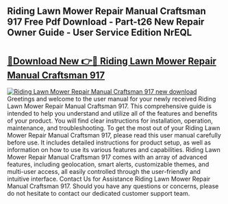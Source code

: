 ## Riding Lawn Mower Repair Manual Craftsman 917 Free Pdf Download - Part-t26 New Repair Owner Guide - User Service Edition NrEQL

# <h2><a href="http://bc79871.oget.top/?id=Riding+Lawn+Mower+Repair+Manual+Craftsman+917">🔗Download New 👉🔴 Riding Lawn Mower Repair Manual Craftsman 917</a></h2>

[![Riding Lawn Mower Repair Manual Craftsman 917 new download](https://i.imgur.com/5g1atiW.png)](http://bc79871.oget.top/?id=Riding+Lawn+Mower+Repair+Manual+Craftsman+917)
Greetings and welcome to the user manual for your newly received Riding Lawn Mower Repair Manual Craftsman 917. This comprehensive guide is intended to help you understand and utilize all of the features and benefits of your product. You will find clear instructions for installation, operation, maintenance, and troubleshooting. To get the most out of your Riding Lawn Mower Repair Manual Craftsman 917, please read this user manual carefully before use. It includes detailed instructions for product setup, as well as information on how to use its various features and capabilities. Riding Lawn Mower Repair Manual Craftsman 917 comes with an array of advanced features, including geolocation, smart alerts, customizable themes, and multi-user access, all easily controlled through the user-friendly and intuitive interface. Contact Us for Assistance Riding Lawn Mower Repair Manual Craftsman 917. Should you have any questions or concerns, please do not hesitate to contact our dedicated customer support team.
